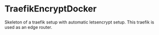 # TraefikEncryptDocker
Skeleton of a traefik setup with automatic letsencrypt setup. This traefik is used as an edge router.
